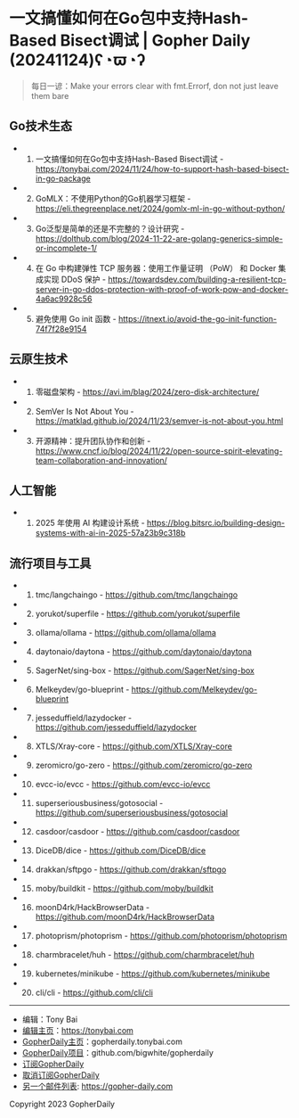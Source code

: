 # 一文搞懂如何在Go包中支持Hash-Based Bisect调试 | Gopher Daily (20241124)ʕ◔ϖ◔ʔ

>每日一谚：Make your errors clear with fmt.Errorf, don not just leave them bare

## Go技术生态


- 1. 一文搞懂如何在Go包中支持Hash-Based Bisect调试 - https://tonybai.com/2024/11/24/how-to-support-hash-based-bisect-in-go-package

- 2. GoMLX：不使用Python的Go机器学习框架 - https://eli.thegreenplace.net/2024/gomlx-ml-in-go-without-python/

- 3. Go泛型是简单的还是不完整的？设计研究 - https://dolthub.com/blog/2024-11-22-are-golang-generics-simple-or-incomplete-1/

- 4. 在 Go 中构建弹性 TCP 服务器：使用工作量证明 （PoW） 和 Docker 集成实现 DDoS 保护 - https://towardsdev.com/building-a-resilient-tcp-server-in-go-ddos-protection-with-proof-of-work-pow-and-docker-4a6ac9928c56

- 5. 避免使用 Go init 函数 - https://itnext.io/avoid-the-go-init-function-74f7f28e9154


## 云原生技术


- 1. 零磁盘架构 - https://avi.im/blag/2024/zero-disk-architecture/

- 2. SemVer Is Not About You - https://matklad.github.io/2024/11/23/semver-is-not-about-you.html

- 3. 开源精神：提升团队协作和创新 - https://www.cncf.io/blog/2024/11/22/open-source-spirit-elevating-team-collaboration-and-innovation/


## 人工智能


- 1. 2025 年使用 AI 构建设计系统 - https://blog.bitsrc.io/building-design-systems-with-ai-in-2025-57a23b9c318b


## 流行项目与工具


- 1. tmc/langchaingo - https://github.com/tmc/langchaingo

- 2. yorukot/superfile - https://github.com/yorukot/superfile

- 3. ollama/ollama - https://github.com/ollama/ollama

- 4. daytonaio/daytona - https://github.com/daytonaio/daytona

- 5. SagerNet/sing-box - https://github.com/SagerNet/sing-box

- 6. Melkeydev/go-blueprint - https://github.com/Melkeydev/go-blueprint

- 7. jesseduffield/lazydocker - https://github.com/jesseduffield/lazydocker

- 8. XTLS/Xray-core - https://github.com/XTLS/Xray-core

- 9. zeromicro/go-zero - https://github.com/zeromicro/go-zero

- 10. evcc-io/evcc - https://github.com/evcc-io/evcc

- 11. superseriousbusiness/gotosocial - https://github.com/superseriousbusiness/gotosocial

- 12. casdoor/casdoor - https://github.com/casdoor/casdoor

- 13. DiceDB/dice - https://github.com/DiceDB/dice

- 14. drakkan/sftpgo - https://github.com/drakkan/sftpgo

- 15. moby/buildkit - https://github.com/moby/buildkit

- 16. moonD4rk/HackBrowserData - https://github.com/moonD4rk/HackBrowserData

- 17. photoprism/photoprism - https://github.com/photoprism/photoprism

- 18. charmbracelet/huh - https://github.com/charmbracelet/huh

- 19. kubernetes/minikube - https://github.com/kubernetes/minikube

- 20. cli/cli - https://github.com/cli/cli


----

- 编辑：Tony Bai
- [编辑主页](https://tonybai.com)：https://tonybai.com
- [GopherDaily主页](https://gopherdaily.tonybai.com)：gopherdaily.tonybai.com
- [GopherDaily项目](https://github.com/bigwhite/gopherdaily)：github.com/bigwhite/gopherdaily
- [订阅GopherDaily](https://gopherdaily.tonybai.com/subscribe)
- [取消订阅GopherDaily](https://gopherdaily.tonybai.com/unsubscribe)
- [另一个邮件列表](https://gopher-daily.com): https://gopher-daily.com

Copyright 2023 GopherDaily
